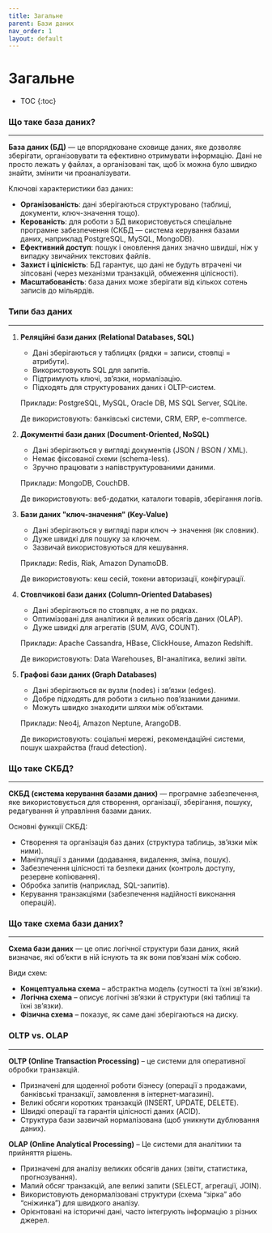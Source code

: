 ```yaml
---
title: Загальне
parent: Бази даних
nav_order: 1
layout: default
---
```


<!-- @formatter:off -->
# Загальне
- TOC
{:toc}
<!-- @formatter:on -->

### Що таке база даних?

<hr>

**База даних (БД)** — це впорядковане сховище даних, яке дозволяє зберігати, організовувати та
ефективно отримувати інформацію. Дані не просто лежать у файлах, а організовані так, щоб їх можна
було швидко знайти, змінити чи проаналізувати.

Ключові характеристики баз даних:

* **Організованість**: дані зберігаються структуровано (таблиці, документи, ключ-значення тощо).
* **Керованість**: для роботи з БД використовується спеціальне програмне забезпечення (СКБД —
  система керування базами даних, наприклад PostgreSQL, MySQL, MongoDB).
* **Ефективний доступ**: пошук і оновлення даних значно швидші, ніж у випадку звичайних текстових
  файлів.
* **Захист і цілісність**: БД гарантує, що дані не будуть втрачені чи зіпсовані (через механізми
  транзакцій, обмеження цілісності).
* **Масштабованість**: база даних може зберігати від кількох сотень записів до мільярдів.

### Типи баз даних

<hr>

1. **Реляційні бази даних (Relational Databases, SQL)**
    * Дані зберігаються у таблицях (рядки = записи, стовпці = атрибути).
    * Використовують SQL для запитів.
    * Підтримують ключі, зв’язки, нормалізацію.
    * Підходять для структурованих даних і OLTP-систем.

   Приклади: PostgreSQL, MySQL, Oracle DB, MS SQL Server, SQLite.

   Де використовують: банківські системи, CRM, ERP, e-commerce.

2. **Документні бази даних (Document-Oriented, NoSQL)**
    * Дані зберігаються у вигляді документів (JSON / BSON / XML).
    * Немає фіксованої схеми (schema-less).
    * Зручно працювати з напівструктурованими даними.

   Приклади: MongoDB, CouchDB.

   Де використовують: веб-додатки, каталоги товарів, зберігання логів.

3. **Бази даних "ключ-значення" (Key-Value)**
    * Дані зберігаються у вигляді пари ключ → значення (як словник).
    * Дуже швидкі для пошуку за ключем.
    * Зазвичай використовуються для кешування.

   Приклади: Redis, Riak, Amazon DynamoDB.

   Де використовують: кеш сесій, токени авторизації, конфігурації.

4. **Стовпчикові бази даних (Column-Oriented Databases)**
    * Дані зберігаються по стовпцях, а не по рядках.
    * Оптимізовані для аналітики й великих обсягів даних (OLAP).
    * Дуже швидкі для агрегатів (SUM, AVG, COUNT).

   Приклади: Apache Cassandra, HBase, ClickHouse, Amazon Redshift.

   Де використовують: Data Warehouses, BI-аналітика, великі звіти.

5. **Графові бази даних (Graph Databases)**
    * Дані зберігаються як вузли (nodes) і зв’язки (edges).
    * Добре підходять для роботи з сильно пов’язаними даними.
    * Можуть швидко знаходити шляхи між об’єктами.

   Приклади: Neo4j, Amazon Neptune, ArangoDB.

   Де використовують: соціальні мережі, рекомендаційні системи, пошук шахрайства (fraud detection).

### Що таке СКБД?

<hr>

**СКБД (система керування базами даних)** — програмне забезпечення, яке використовується для
створення, організації, зберігання, пошуку, редагування й управління базами даних.

Основні функції СКБД:

* Створення та організація баз даних (структура таблиць, зв’язки між ними).
* Маніпуляції з даними (додавання, видалення, зміна, пошук).
* Забезпечення цілісності та безпеки даних (контроль доступу, резервне копіювання).
* Обробка запитів (наприклад, SQL-запитів).
* Керування транзакціями (забезпечення надійності виконання операцій).

### Що таке схема бази даних?

<hr>

**Схема бази даних** — це опис логічної структури бази даних, який визначає, які об’єкти в ній
існують
та як вони пов’язані між собою.

Види схем:

* **Концептуальна схема** – абстрактна модель (сутності та їхні зв’язки).
* **Логічна схема** – описує логічні зв’язки й структури (які таблиці та їхні зв’язки).
* **Фізична схема** – показує, як саме дані зберігаються на диску.

### OLTP vs. OLAP

<hr>

**OLTP (Online Transaction Processing)** – це системи для оперативної обробки транзакцій.

* Призначені для щоденної роботи бізнесу (операції з продажами, банківські транзакції, замовлення
  в інтернет-магазині).
* Великі обсяги коротких транзакцій (INSERT, UPDATE, DELETE).
* Швидкі операції та гарантія цілісності даних (ACID).
* Структура бази зазвичай нормалізована (щоб уникнути дублювання даних).

**OLAP (Online Analytical Processing)** – Це системи для аналітики та прийняття рішень.

* Призначені для аналізу великих обсягів даних (звіти, статистика, прогнозування).
* Малий обсяг транзакцій, але великі запити (SELECT, агрегації, JOIN).
* Використовують денормалізовані структури (схема “зірка” або “сніжинка”) для швидкого аналізу.
* Орієнтовані на історичні дані, часто інтегрують інформацію з різних джерел.